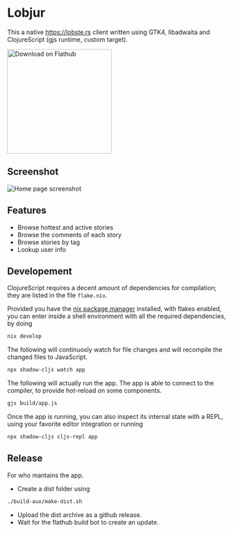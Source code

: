 # Lobjur

This a native https://lobste.rs client written using GTK4, libadwaita and ClojureScript (gjs runtime, custom target). 

<a href='https://flathub.org/apps/details/com.ranfdev.Lobjur'><img width='240' alt='Download on Flathub' src='https://flathub.org/assets/badges/flathub-badge-en.png'/></a>

## Screenshot
![Home page screenshot](https://user-images.githubusercontent.com/23294184/188264118-76c8df44-10a4-4894-902e-66a006037d7f.png)





## Features
- Browse hottest and active stories
- Browse the comments of each story
- Browse stories by tag
- Lookup user info

## Developement

ClojureScript requires a decent amount of dependencies for compilation; they are listed in the file `flake.nix`.

Provided you have the [nix package manager](https://nixos.org/download.html) installed, with flakes enabled, you can enter inside a shell environment with all the required dependencies, by doing

```sh
nix develop
```

The following will continuosly watch for file changes and will recompile the changed files to JavaScript.

```sh
npx shadow-cljs watch app
```

The following will actually run the app. The app is able to connect to the compiler, to provide hot-reload on some components.

```sh
gjs build/app.js
```

Once the app is running, you can also inspect its internal state with a REPL, using your favorite editor integration or running

```sh
npx shadow-cljs cljs-repl app
```

## Release

For who mantains the app.

- Create a dist folder using

```sh
./build-aux/make-dist.sh
```

- Upload the dist archive as a github release. 
- Wait for the flathub build bot to create an update.

